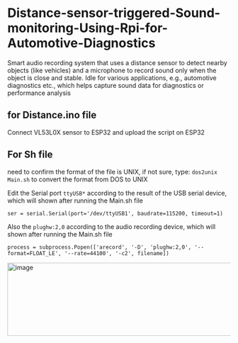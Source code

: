 # Distance-sensor-triggered-Sound-monitoring-Using-Rpi-for-Automotive-Diagnostics
Smart audio recording system that uses a distance sensor to detect nearby objects (like vehicles) and a microphone to record sound only when the object is close and stable.  Idle for various applications, e.g.,  automotive diagnostics etc., which helps capture sound data for diagnostics or performance analysis

## for Distance.ino file
Connect VL53L0X sensor to ESP32 and upload the script on ESP32 

## For Sh file
need to confirm the format of the file is UNIX, if not sure, type:
`dos2unix Main.sh` to convert the format from DOS to UNIX

Edit the Serial port `ttyUSB*` according to the result of the USB serial device, which will shown after running the Main.sh file
```
ser = serial.Serial(port='/dev/ttyUSB1', baudrate=115200, timeout=1)
```

Also the `plughw:2,0` according to the audio recording device, which will shown after running the Main.sh file
```
process = subprocess.Popen(['arecord', '-D', 'plughw:2,0', '--format=FLOAT_LE', '--rate=44100', '-c2', filename])
```
<img width="647" height="165" alt="image" src="https://github.com/user-attachments/assets/93ce1653-71ed-4edc-b0b3-2e3fc128a486" />
